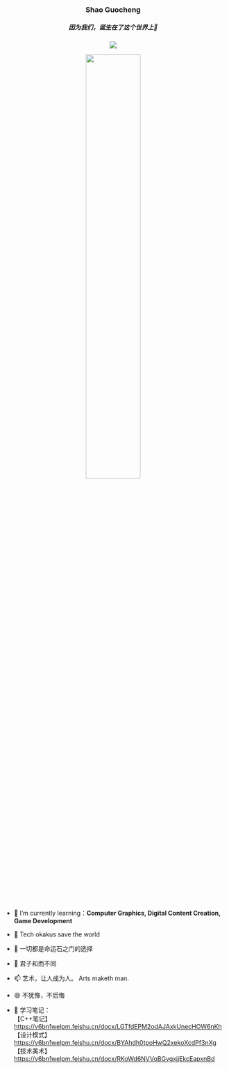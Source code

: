 <p align="center">
  <h3 align="center">Shao Guocheng</h3>
  
  <h5 align="center">因为我们，诞生在了这个世界上🌱</h5>
  
  <!--<h5 align="center">Be a cosmopolitan🌍 tech💻-artist🎨 </h5>-->
  
</p>
<!--
<p align="center">
&nbsp;&nbsp;&nbsp; &nbsp;&nbsp;&nbsp;
<a href="https://mp.weixin.qq.com/s/FGwGCH6CgmjgbYKO72PSLw"><img src="img/jjyT-logo.png" align="bottom" width="100px"/></a>
&nbsp;&nbsp;&nbsp; &nbsp;&nbsp;&nbsp;
<a href="https://www.doublez.site"><img src="img/doublez-site.png" align="bottom" width="75px" /></a>
&nbsp;&nbsp;&nbsp; &nbsp;&nbsp;&nbsp;
<a href="https://www.skypixel.com/users/djiuser-veime0bt9szf"><img src="img/dji-logo.png" align="bottom" width="85px" /></a>
&nbsp;&nbsp;&nbsp; &nbsp;&nbsp;&nbsp;
<a href="https://www.zhihu.com/people/doubleZ0108/posts"><img src="img/zhihu-logo.png" align="bottom" height="45px" width="100px"/></a>
&nbsp;&nbsp;&nbsp; &nbsp;&nbsp;&nbsp;
<a href="https://www.linkedin.com/in/doubleZ0108"><img src="img/linkedin-logo.png" align="bottom" width="75px" /></a>
&nbsp;&nbsp;&nbsp; &nbsp;&nbsp;&nbsp;
<a href="http://www.doublez.site/blogs/Six-past-TwentyTwo"><img src="img/six-past-twentytwo-logo.png" align="bottom" width="100px"/></a>
</p>
-->



<p align = "center">
  <img src="https://github-readme-stats.vercel.app/api?username=DukeofCambridge&count_private=true&show_icons=true&hide_border=true&bg_color=25,050A27,4A54BC&title_color=ffffff&text_color=cccccc&icon_color=4A54BC&border_radius=5" />
</p>
  
<p align = "center">
  <img src="https://github-profile-trophy.vercel.app/?username=DukeofCambridge&column=5&row=1&no-bg=false&margin-w=10&no-frame=false" width="50%" />
</p>
<!--
- 🔭 I’m currently working on ...-->

- 🌱 I’m currently learning：<b>Computer Graphics, Digital Content Creation, Game Development</b>

- 👯 Tech okakus save the world

- 🤔 一切都是命运石之门的选择

- 💬 君子和而不同

- 📫 艺术，让人成为人。 Arts maketh man.

- 😄 不犹豫，不后悔

- 🔭 学习笔记：<br/>
  【C++笔记】 https://v6bn1welpm.feishu.cn/docx/LGTfdEPM2odAJAxkUnecHOW6nKh   <br/>
  【设计模式】 https://v6bn1welpm.feishu.cn/docx/BYAhdh0tpoHwQ2xekoXcdPf3nXg    <br/>
  【技术美术】 https://v6bn1welpm.feishu.cn/docx/RKoWd6NVVoBGvgxjjEkcEapxnBd      <br/>

<!--- ⚡ 十年月球人，E社老玩家-->

